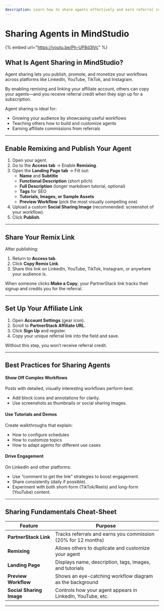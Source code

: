 ```yaml
---
description: Learn how to share agents effectively and earn referral commissions.
---
```


# Sharing Agents in MindStudio

{% embed url="https://youtu.be/Ph-UP8d3lVc" %}

## What Is Agent Sharing in MindStudio?

Agent sharing lets you publish, promote, and monetize your workflows across platforms like LinkedIn, YouTube, TikTok, and Instagram.

By enabling remixing and linking your affiliate account, others can copy your agents—and you receive referral credit when they sign up for a subscription.

Agent sharing is ideal for:

* Growing your audience by showcasing useful workflows
* Teaching others how to build and customize agents
* Earning affiliate commissions from referrals

***

## Enable Remixing and Publish Your Agent

1. Open your agent.
2. Go to the **Access tab** → Enable **Remixing**.
3. Open the **Landing Page tab** → Fill out:
   * **Name** and **Subtitle**
   * **Functional Description** (short pitch)
   * **Full Description** (longer markdown tutorial, optional)
   * **Tags** for SEO
   * **Tutorials, Images, or Sample Assets**
   * **Preview Workflow** (pick the most visually compelling one)
4. Upload a custom **Social Sharing Image** (recommended: screenshot of your workflow).
5. Click **Publish**.

***

## Share Your Remix Link

After publishing:

1. Return to **Access tab**.
2. Click **Copy Remix Link**.
3. Share this link on LinkedIn, YouTube, TikTok, Instagram, or anywhere your audience is.

When someone clicks **Make a Copy**, your PartnerStack link tracks their signup and credits you for the referral.

***

## Set Up Your Affiliate Link

1. Open **Account Settings** (gear icon).
2. Scroll to **PartnerStack Affiliate URL**.
3. Click **Sign Up** and register.
4. Copy your unique referral link into the field and save.

Without this step, you won’t receive referral credit.

***

## Best Practices for Sharing Agents

#### Show Off Complex Workflows

Posts with detailed, visually interesting workflows perform best.

* Add block icons and annotations for clarity.
* Use screenshots as thumbnails or social sharing images.

#### Use Tutorials and Demos

Create walkthroughs that explain:

* How to configure schedules
* How to customize topics
* How to adapt agents for different use cases

#### Drive Engagement

On LinkedIn and other platforms:

* Use “comment to get the link” strategies to boost engagement.
* Share consistently (daily if possible).
* Experiment with both short-form (TikTok/Reels) and long-form (YouTube) content.

***

## Sharing Fundamentals Cheat-Sheet

| Feature                  | Purpose                                                       |
| ------------------------ | ------------------------------------------------------------- |
| **PartnerStack Link**    | Tracks referrals and earns you commission (20% for 12 months) |
| **Remixing**             | Allows others to duplicate and customize your agent           |
| **Landing Page**         | Displays name, description, tags, images, and tutorials       |
| **Preview Workflow**     | Shows an eye-catching workflow diagram as the background      |
| **Social Sharing Image** | Controls how your agent appears in LinkedIn, YouTube, etc.    |

***

